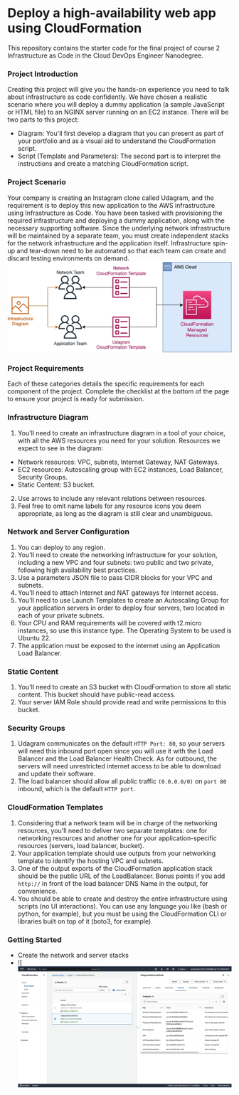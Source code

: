 # Deploy a high-availability web app using CloudFormation
This repository contains the starter code for the final project of course 2 Infrastructure as Code in the Cloud DevOps Engineer Nanodegree.

### Project Introduction
Creating this project will give you the hands-on experience you need to talk about infrastructure as code confidently. We have chosen a realistic scenario where you will deploy a dummy application (a sample JavaScript or HTML file) to an NGINX server running on an EC2 instance.
There will be two parts to this project:
- Diagram: You'll first develop a diagram that you can present as part of your portfolio and as a visual aid to understand the CloudFormation script.
- Script (Template and Parameters): The second part is to interpret the instructions and create a matching CloudFormation script.

### Project Scenario
Your company is creating an Instagram clone called Udagram, and the requirement is to deploy this new application to the AWS infrastructure using Infrastructure as Code.
You have been tasked with provisioning the required infrastructure and deploying a dummy application, along with the necessary supporting software.
Since the underlying network infrastructure will be maintained by a separate team, you must create independent stacks for the network infrastructure and the application itself.
Infrastructure spin-up and tear-down need to be automated so that each team can create and discard testing environments on demand.
![PicBig for Udagram Project](img/project.jpeg)

### Project Requirements
Each of these categories details the specific requirements for each component of the project. Complete the checklist at the bottom of the page to ensure your project is ready for submission.

### Infrastructure Diagram
1. You'll need to create an infrastructure diagram in a tool of your choice, with all the AWS resources you need for your solution. Resources we expect to see in the diagram:
- Network resources: VPC, subnets, Internet Gateway, NAT Gateways.
- EC2 resources: Autoscaling group with EC2 instances, Load Balancer, Security Groups.
- Static Content: S3 bucket.
2. Use arrows to include any relevant relations between resources.
3. Feel free to omit name labels for any resource icons you deem appropriate, as long as the diagram is still clear and unambiguous.

### Network and Server Configuration
1. You can deploy to any region.
2. You'll need to create the networking infrastructure for your solution, including a new VPC and four subnets: two public and two private, following high availability best practices.
3. Use a parameters JSON file to pass CIDR blocks for your VPC and subnets.
4. You'll need to attach Internet and NAT gateways for Internet access.
5. You'll need to use Launch Templates to create an Autoscaling Group for your application servers in order to deploy four servers, two located in each of your private subnets.
6. Your CPU and RAM requirements will be covered with t2.micro instances, so use this instance type. The Operating System to be used is Ubuntu 22.
7. The application must be exposed to the internet using an Application Load Balancer.

### Static Content
1. You'll need to create an S3 bucket with CloudFormation to store all static content. This bucket should have public-read access.
2. Your server IAM Role should provide read and write permissions to this bucket.

### Security Groups
1. Udagram communicates on the default `HTTP Port: 80`, so your servers will need this inbound port open since you will use it with the Load Balancer and the Load Balancer Health Check. As for outbound, the servers will need unrestricted internet access to be able to download and update their software.
2. The load balancer should allow all public traffic `(0.0.0.0/0)` on `port 80` inbound, which is the default `HTTP port`.

### CloudFormation Templates
1. Considering that a network team will be in charge of the networking resources, you'll need to deliver two separate templates: one for networking resources and another one for your application-specific resources (servers, load balancer, bucket).
2. Your application template should use outputs from your networking template to identify the hosting VPC and subnets.
3. One of the output exports of the CloudFormation application stack should be the public URL of the LoadBalancer. Bonus points if you add `http://` in front of the load balancer DNS Name in the output, for convenience.
4. You should be able to create and destroy the entire infrastructure using scripts (no UI interactions). You can use any language you like (bash or python, for example), but you must be using the CloudFormation CLI or libraries built on top of it (boto3, for example).

### Getting Started

- Create the network and server stacks
- ![![UdagramNetworkStack](img/UdagramNetworkStack-Outputs.png)
  

